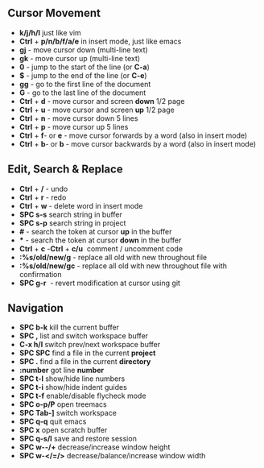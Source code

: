 ## Cursor Movement
* **k/j/h/l** just like vim
* **Ctrl** + **p/n/b/f/a/e** in insert mode, just like emacs
* **gj** - move cursor down (multi-line text)
* **gk** - move cursor up (multi-line text)
* **0** - jump to the start of the line (or **C-a**)
* **$** - jump to the end of the line (or **C-e**)
* **gg** - go to the first line of the document
* **G** - go to the last line of the document
* **Ctrl** + **d** - move cursor and screen **down** 1/2 page
* **Ctrl** + **u** - move cursor and screen **up** 1/2 page
* **Ctrl** + **n** - move cursor down 5 lines
* **Ctrl** + **p** - move cursor up 5 lines
* **Ctrl** + **f**- or **e** - move cursor forwards by a word (also in insert mode)
* **Ctrl** + **b**- or **b** - move cursor backwards by a word (also in insert mode)

## Edit, Search & Replace
* **Ctrl** + **/** - undo
* **Ctrl** + **r** - redo
* **Ctrl** + **w** - delete word in insert mode
* **SPC s-s** search string in buffer
* **SPC s-p** search string in project
* **#** - search the token at cursor **up** in the buffer
* <b>*</b> - search the token at cursor **down** in the buffer
* **Ctrl** + **c** -**Ctrl** + **c/u**  comment / uncomment code
* **:%s/old/new/g** - replace all old with new throughout file
* **:%s/old/new/gc** - replace all old with new throughout file with confirmation
* **SPC g-r**  - revert modification at cursor using git

## Navigation
* **SPC b-k** kill the current buffer
* **SPC ,** list and switch workspace buffer
* **C-x h/l** switch prev/next workspace buffer
* **SPC SPC** find a file in the current **project**
* **SPC .** find a file in the current **directory**
* **:number** got line **number**
* **SPC t-l** show/hide line numbers
* **SPC t-i** show/hide indent guides
* **SPC t-f** enable/disable flycheck mode
* **SPC o-p/P** open treemacs
* **SPC Tab-]** switch workspace
* **SPC q-q** quit emacs
* **SPC x** open scratch buffer
* **SPC q-s/l** save and restore session
* **SPC w--/+** decrease/increase window height
* **SPC w-</=/>** decrease/balance/increase window width
